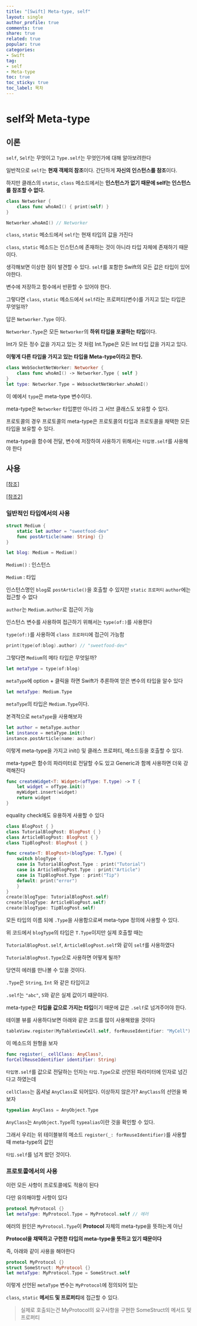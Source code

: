 ```yaml
---
title: "[Swift] Meta-type, self"
layout: single
author_profile: true
comments: true
share: true
related: true
popular: true
categories:
- Swift
tag:
- self
- Meta-type
toc: true
toc_sticky: true
toc_label: 목차
---
```

# self와 Meta-type

## 이론

`self`, `Self`는 무엇이고 `Type.self`는 무엇인가에 대해 알아보려한다

일반적으로 `self`는 **현재 객체의 참조**이다. 간단하게 **자신의 인스턴스를 참조**이다.

하지만 클래스의 `static`, `class` 메소드에서는 **인스턴스가 없기 때문에 self는 인스턴스를 참조할 수 없다.**

```swift
class Networker {
	class func whoAmI() { print(self) }
}

Networker.whoAmI() // Networker
```

`class`, `static` 메소드에서 `self`는 현재 타입의 값을 가진다

`class`, `static` 메소드는 인스턴스에 존재하는 것이 아니라 타입 자체에 존재하기 때문이다.

생각해보면 이상한 점이 발견할 수 있다. `self`를 포함한 Swift의 모든 값은 타입이 있어야한다.

변수에 저장하고 함수에서 반환할 수 있어야 한다.

그렇다면 `class`, `static` 메소드에서 `self`라는 프로퍼티(변수)를 가지고 있는 타입은 무엇일까?

답은 `Networker.Type` 이다.

`Networker.Type`은 모든 `Networker`의 **하위 타입을 포괄하는 타입**이다.

Int가 모든 정수 값을 가지고 있는 것 처럼 Int.Type은 모든 Int 타입 값을 가지고 있다.

**이렇게 다른 타입을 가지고 있는 타입을 Meta-type이라고 한다.**

```swift
class WebSocketNetWorker: Networker {
	class func whoAmI() -> Networker.Type { self }
}
let type: Networker.Type = WebsocketNetWorker.whoAmI()
```

이 예에서 `type`은 meta-type 변수이다.

meta-type은 `Networker` 타입뿐만 아니라 그 서브 클래스도 보유할 수 있다.

프로토콜의 경우 프로토콜의 meta-type은 프로토콜의 타입과 프로토콜을 채택한 모든 타입을 보유할 수 있다.

meta-type을 함수에 전달, 변수에 저장하여 사용하기 위해서는 `타입명.self`를 사용해야 한다

## 사용

[[참조]](https://swiftrocks.com/whats-type-and-self-swift-metatypes)

[[참조2]](https://sujinnaljin.medium.com/swift-self-type-protocol-self가-뭔디요-7839f6aacd4)

### 일반적인 타입에서의 사용

```swift
struct Medium {
    static let author = "sweetfood-dev"
    func postArticle(name: String) {}
}

let blog: Medium = Medium()
```

`Medium()` : 인스턴스

`Medium` : 타입

인스턴스명인 `blog`로 `postArticle()`을 호출할 수 있지만 `static` `프로퍼티` `author`에는 접근할 수 없다

`author`는 `Medium.author`로 접근이 가능

인스턴스 변수를 사용하여 접근하기 위해서는 `type(of:)`를 사용한다

`type(of:)`를 사용하여 `class 프로퍼티`에 접근이 가능함

```swift
print(type(of:blog).author) // "sweetfood-dev"
```

그렇다면 `Medium`의 메타 타입은 무엇일까?

```swift
let metaType = type(of:blog)
```

`metaType`에 option + 클릭을 하면 Swift가 추론하여 얻은 변수의 타입을 알수 있다

```swift
let metaType: Medium.Type
```

`metaType`의 타입은 `Medium.Type`이다.

본격적으로 `metaType`을 사용해보자

```swift
let author = metaType.author
let instance = metaType.init()
instance.postArticle(name: author)
```

이렇게 meta-type을 가지고 init() 및 클래스 프로퍼티, 메소드등을 호출할 수 있다.

meta-type은 함수의 파라미터로 전달할 수도 있고 Generic과 함께 사용하면 더욱 강력해진다

```swift
func createWidget<T: Widget>(ofType: T.type) -> T {
	let widget = ofType.init()
	myWidget.insert(widget)
	return widget
}
```

equality check에도 유용하게 사용할 수 있다

```swift
class BlogPost { }
class TutorialBlogPost: BlogPost { }
class ArticleBlogPost: BlogPost { }
class TipBlogPost: BlogPost { }

func create<T: BlogPost>(blogType: T.Type) {
    switch blogType {
    case is TutorialBlogPost.Type : print("Tutorial")
    case is ArticleBlogPost.Type : print("Article")
    case is TipBlogPost.Type : print("Tip")
    default: print("error")
    }
}
create(blogType: TutorialBlogPost.self)
create(blogType: ArticleBlogPost.self)
create(blogType: TipBlogPost.self)
```

모든 타입의 이름 되에 `.Type`을 사용함으로써 meta-type 정의에 사용할 수 있다.

위 코드에서 `blogType`의 타입은 `T.Type`이지만 실제 호출할 때는

`TutorialBlogPost.self`, `ArticleBlogPost.self`와 같이 `self`를 사용하였다

`TutorialBlogPost.Type`으로 사용하면 어떻게 될까?

당연히 에러를 만나볼 수 있을 것이다.

`.Type`은 `String`, `Int` 와 같은 타입이고

`.self`는  `"abc"`, `5`와 같은 실제 값이기 떄문이다.

meta-type은 **타입을 값으로 가지는 타입**이기 때문에 값은 `.self`로 넘겨주어야 한다.

테이블 뷰를 사용하다보면 아래와 같은 코드를 많이 사용해왔을 것이다

```swift
tableView.register(MyTableViewCell.self, forReuseIdentifier: "MyCell")
```

이 메소드의 원형을 보자

```swift
func register(_ cellClass: AnyClass?, 
forCellReuseIdentifier identifier: String)
```

`타입명.self`를 값으로 전달하는 인자는 `타입.Type`으로 선언된 파라미터에 인자로 넘긴다고 하였는데

`cellClass`는 옵셔널 `AnyClass`로 되어있다. 이상하지 않은가? `AnyClass`의 선언을 봐보자

```swift
typealias AnyClass = AnyObject.Type
```

`AnyClass`는 `AnyObject.Type`의 `typealias`이란 것을 확인할 수 있다.

그래서 우리는 위 테이블뷰의 메소드 `register(_: forReuseIdentifier)`를 사용할 때 meta-type의 값인

`타입.self`를 넘겨 왔던 것이다.

### 프로토콜에서의 사용

이런 모든 사항이 프로토콜에도 적용이 된다

다만 유의해야할 사항이 있다

```swift
protocol MyProtocol {}
let metaType: MyProtocol.Type = MyProtocol.self // 에러
```

에러의 원인은 `MyProtocol.Type`이 **Protocol** 자체의 meta-type을 뜻하는게 아닌 

**Protocol을 채택하고 구현한 타입의 meta-type을 뜻하고 있기 때문이다**

즉, 아래와 같이 사용을 해야한다

```swift
protocol MyProtocol {}
struct SomeStruct: MyProtocol {}
let metaType: MyProtocol.Type = SomeStruct.self
```

이렇게 선언된 `metaType` 변수는 `MyProtocol`에 정의되어 있는

`class`, `static` **메서드 및 프로퍼티**에 접근할 수 있다.

> 실제로 호출되는건 MyProtocol의 요구사항을 구현한 SomeStruct의 메서드 및 프로퍼티
>
